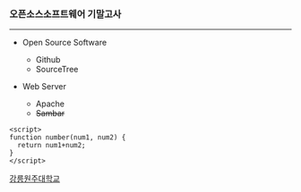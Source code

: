 ### 오픈소스소프트웨어 기말고사
------------
+ Open Source Software
  - Github
  - SourceTree
  
+ Web Server
  - Apache
  - ~~Sambar~~


```
<script>
function number(num1, num2) {
  return num1+num2;
}
</script>
```

[강릉원주대학교](http://www.gwnu.ac.kr)
